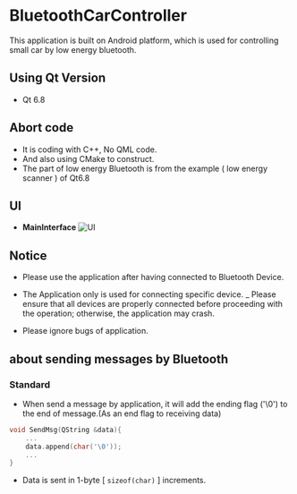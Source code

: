 # BluetoothCarController
This application is built on Android platform, which is used for controlling small car by low energy bluetooth.
## Using Qt Version
- Qt 6.8
## Abort code
- It is coding with C++, No QML code.
- And also using CMake to construct.
- The part of low energy Bluetooth is from
 the example ( low energy scanner ) of Qt6.8
## UI
- **MainInterface**
![UI]("https://github.com/wvfp/BluetoothCarController/master/ui.jpg")

## Notice
* Please use the application after having connected to Bluetooth Device.

* The Application only is used for connecting specific device.
_ Please ensure that all devices are properly connected before proceeding with the operation; otherwise, the application may crash.

* Please ignore bugs of application.

## about sending messages by Bluetooth 
### Standard
- When send a message by application, it will add the ending flag ('\0') to the end of message.(As an end flag to receiving data)
```cpp
void SendMsg(QString &data){
    ...
    data.append(char('\0'));
    ...
}
```
- Data is sent in 1-byte [ `sizeof(char)` ] increments.





